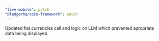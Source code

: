 ```yaml
---
"live-mobile": patch
"@ledgerhq/coin-framework": patch
---
```


Updated fiat currencies call and logic on LLM which prevented apropriate data being displayed

